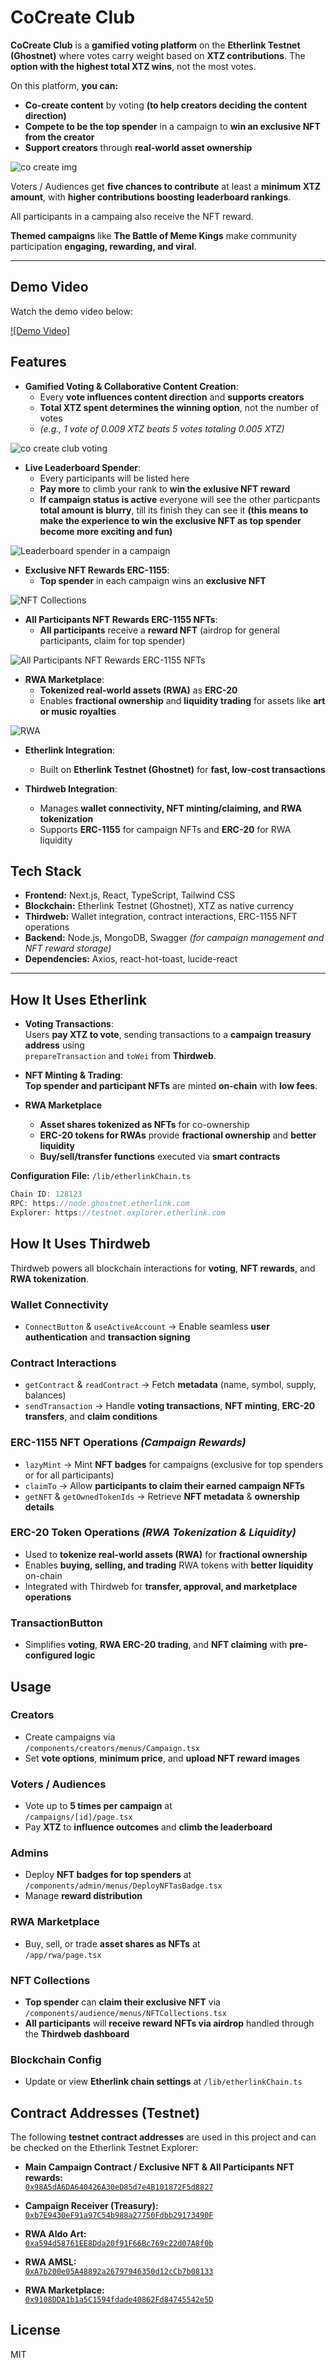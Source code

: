 # CoCreate Club

**CoCreate Club** is a **gamified voting platform** on the **Etherlink Testnet (Ghostnet)** where votes carry weight based on **XTZ contributions**. The **option with the highest total XTZ wins**, not the most votes.  

On this platform, **you can:**  
- **Co-create content** by voting **(to help creators deciding the content direction)**
- **Compete to be the top spender** in a campaign to **win an exclusive NFT from the creator**  
- **Support creators** through **real-world asset ownership**

![co create img](image.png)

Voters / Audiences get **five chances to contribute** at least a **minimum XTZ amount**, with **higher contributions boosting leaderboard rankings**.  

All participants in a campaing also receive the NFT reward.

**Themed campaigns** like **The Battle of Meme Kings** make community participation **engaging, rewarding, and viral**.

---

## Demo Video

Watch the demo video below:

[![Demo Video]](https://www.youtube.com/watch?v=SnIgB-3fTJI)


## Features

- **Gamified Voting & Collaborative Content Creation**:  
  - Every **vote influences content direction** and **supports creators**  
  - **Total XTZ spent determines the winning option**, not the number of votes  
  - *(e.g., 1 vote of 0.009 XTZ beats 5 votes totaling 0.005 XTZ)* 

![co create club voting](image-1.png)

- **Live Leaderboard Spender**:  
  - Every participants will be listed here  
  - **Pay more** to climb your rank to **win the exlusive NFT reward**
  - **If campaign status is active** everyone will see the other particpants **total amount is blurry**, till its finish they can see it **(this means to make the experience to win the exclusive NFT as top spender become more exciting and fun)**

![Leaderboard spender in a campaign](image-2.png)

- **Exclusive NFT Rewards ERC-1155**:
  - **Top spender** in each campaign wins an **exclusive NFT**  

![NFT Collections](image-4.png)

- **All Participants NFT Rewards ERC-1155 NFTs**:
  - **All participants** receive a **reward NFT** (airdrop for general participants, claim for top spender)

![All Participants NFT Rewards ERC-1155 NFTs](image-5.png)

- **RWA Marketplace**:  
  - **Tokenized real-world assets (RWA)** as **ERC-20**  
  - Enables **fractional ownership** and **liquidity trading** for assets like **art or music royalties**  

![RWA](image-3.png)

- **Etherlink Integration**:  
  - Built on **Etherlink Testnet (Ghostnet)** for **fast, low-cost transactions**  

- **Thirdweb Integration**:  
  - Manages **wallet connectivity, NFT minting/claiming, and RWA tokenization**  
  - Supports **ERC-1155** for campaign NFTs and **ERC-20** for RWA liquidity

## Tech Stack

- **Frontend:** Next.js, React, TypeScript, Tailwind CSS  
- **Blockchain:** Etherlink Testnet (Ghostnet), XTZ as native currency  
- **Thirdweb:** Wallet integration, contract interactions, ERC-1155 NFT operations  
- **Backend:** Node.js, MongoDB, Swagger *(for campaign management and NFT reward storage)*  
- **Dependencies:** Axios, react-hot-toast, lucide-react  

---

## How It Uses Etherlink

- **Voting Transactions**:  
  Users **pay XTZ to vote**, sending transactions to a **campaign treasury address** using  
  `prepareTransaction` and `toWei` from **Thirdweb**.

- **NFT Minting & Trading**:  
  **Top spender and participant NFTs** are minted **on-chain** with **low fees**.


- **RWA Marketplace**  
  - **Asset shares tokenized as NFTs** for co-ownership  
  - **ERC-20 tokens for RWAs** provide **fractional ownership** and **better liquidity**  
  - **Buy/sell/transfer functions** executed via **smart contracts**

**Configuration File:** `/lib/etherlinkChain.ts`

```ts
Chain ID: 128123
RPC: https://node.ghostnet.etherlink.com
Explorer: https://testnet.explorer.etherlink.com
```

## How It Uses Thirdweb

Thirdweb powers all blockchain interactions for **voting**, **NFT rewards**, and **RWA tokenization**.

### **Wallet Connectivity**
- `ConnectButton` & `useActiveAccount` → Enable seamless **user authentication** and **transaction signing**

### **Contract Interactions**
- `getContract` & `readContract` → Fetch **metadata** (name, symbol, supply, balances)
- `sendTransaction` → Handle **voting transactions**, **NFT minting**, **ERC-20 transfers**, and **claim conditions**

### **ERC-1155 NFT Operations** *(Campaign Rewards)*
- `lazyMint` → Mint **NFT badges** for campaigns (exclusive for top spenders or for all participants)  
- `claimTo` → Allow **participants to claim their earned campaign NFTs**  
- `getNFT` & `getOwnedTokenIds` → Retrieve **NFT metadata** & **ownership details**

### **ERC-20 Token Operations** *(RWA Tokenization & Liquidity)*
- Used to **tokenize real-world assets (RWA)** for **fractional ownership**  
- Enables **buying, selling, and trading** RWA tokens with **better liquidity** on-chain  
- Integrated with Thirdweb for **transfer, approval, and marketplace operations**

### **TransactionButton**
- Simplifies **voting**, **RWA ERC-20 trading**, and **NFT claiming** with **pre-configured logic**

## Usage

### **Creators**
- Create campaigns via  
  `/components/creators/menus/Campaign.tsx`
- Set **vote options**, **minimum price**, and **upload NFT reward images**

### **Voters / Audiences**
- Vote up to **5 times per campaign** at  
  `/campaigns/[id]/page.tsx`
- Pay **XTZ** to **influence outcomes** and **climb the leaderboard**

### **Admins**
- Deploy **NFT badges for top spenders** at  
  `/components/admin/menus/DeployNFTasBadge.tsx`
- Manage **reward distribution**

### **RWA Marketplace**
- Buy, sell, or trade **asset shares as NFTs** at  
  `/app/rwa/page.tsx`

### **NFT Collections**
- **Top spender** can **claim their exclusive NFT** via  
  `/components/audience/menus/NFTCollections.tsx`
- **All participants** will **receive reward NFTs via airdrop** handled through the **Thirdweb dashboard**

### **Blockchain Config**
- Update or view **Etherlink chain settings** at `/lib/etherlinkChain.ts`

## Contract Addresses (Testnet)

The following **testnet contract addresses** are used in this project and can be checked on the Etherlink Testnet Explorer:

- **Main Campaign Contract / Exclusive NFT & All Participants NFT rewards:**  
  [`0x98A5dA6DA640426A30eD85d7e4B101872F5d8827`](https://testnet.explorer.etherlink.com/address/0x98A5dA6DA640426A30eD85d7e4B101872F5d8827)

- **Campaign Receiver (Treasury):**  
  [`0xb7E9430eF91a97C54b988a27750Fdbb29173490F`](https://testnet.explorer.etherlink.com/address/0xb7E9430eF91a97C54b988a27750Fdbb29173490F)

- **RWA Aldo Art:**  
  [`0xa594d58761EE8Dda20f91F66Bc769c22d07A8f0b`](https://testnet.explorer.etherlink.com/address/0xa594d58761EE8Dda20f91F66Bc769c22d07A8f0b)

- **RWA AMSL:**  
  [`0xA7b200e05A48892a26797946350d12cCb7b08133`](https://testnet.explorer.etherlink.com/address/0xA7b200e05A48892a26797946350d12cCb7b08133)

- **RWA Marketplace:**  
  [`0x9108DDA1b1a5C1594fdade40862Fd84745542e5D`](https://testnet.explorer.etherlink.com/address/0x9108DDA1b1a5C1594fdade40862Fd84745542e5D)


## License

MIT
